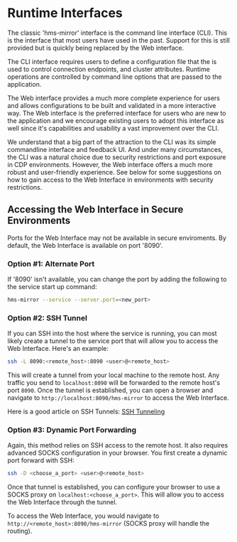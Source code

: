 # Runtime Interfaces

The classic 'hms-mirror' interface is the command line interface (CLI).  This is the interface that most users have used in the past.  Support for this is still provided but is quickly being replaced by the Web interface.

The CLI interface requires users to define a configuration file that the is used to control connection endpoints, and cluster attributes.  Runtime operations are controlled by command line options that are passed to the application.

The Web interface provides a much more complete experience for users and allows configurations to be built and validated in a more interactive way.  The Web interface is the preferred interface for users who are new to the application and we encourage existing users to adopt this interface as well since it's capabilities and usability a vast improvement over the CLI.

<tip>
We understand that a big part of the attraction to the CLI was its simple commandline interface and feedback UI.  And under many circumstances, the CLI was a natural choice due to security restrictions and port exposure in CDP environments.  However, the Web interface offers a much more robust and user-friendly experience.  See below for some suggestions on how to gain access to the Web Interface in environments with security restrictions.
</tip>  

## Accessing the Web Interface in Secure Environments

Ports for the Web Interface may not be available in secure enviroments.  By default, the Web Interface is available on port '8090'. 

### Option #1: Alternate Port

If '8090' isn't available, you can change the port by adding the following to the service start up command:
    
```bash
hms-mirror --service --server.port=<new_port>
```

### Option #2: SSH Tunnel

If you can SSH into the host where the service is running, you can most likely create a tunnel to the service port that will allow you to access the Web Interface.  Here's an example:

```bash
ssh -L 8090:<remote_host>:8090 <user>@<remote_host>
```

This will create a tunnel from your local machine to the remote host.  Any traffic you send to `localhost:8090` will be forwarded to the remote host's port `8090`.  Once the tunnel is established, you can open a browser and navigate to `http://localhost:8090/hms-mirror` to access the Web Interface.

Here is a good article on SSH Tunnels: [SSH Tunneling](https://www.ssh.com/ssh/tunneling/example)

### Option #3: Dynamic Port Forwarding

Again, this method relies on SSH access to the remote host.  It also requires advanced SOCKS configuration in your browser.  You first create a dynamic port forward with SSH:

```bash
ssh -D <choose_a_port> <user>@<remote_host>
```

Once that tunnel is established, you can configure your browser to use a SOCKS proxy on `localhost:<choose_a_port>`.  This will allow you to access the Web Interface through the tunnel.

To access the Web Interface, you would navigate to `http://<remote_host>:8090/hms-mirror` (SOCKS proxy will handle the routing).



